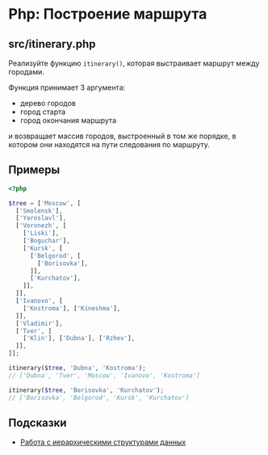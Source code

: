 # Php: Построение маршрута

## src/itinerary.php

Реализуйте функцию `itinerary()`, которая выстраивает маршрут между городами.

Функция принимает 3 аргумента:

* дерево городов
* город старта
* город окончания маршрута

и возвращает массив городов, выстроенный в том же порядке, в котором они находятся на пути следования по маршруту.

## Примеры
```php
<?php

$tree = ['Moscow', [
  ['Smolensk'],
  ['Yaroslavl'],
  ['Voronezh', [
    ['Liski'],
    ['Boguchar'],
    ['Kursk', [
      ['Belgorod', [
        ['Borisovka'],
      ]],
      ['Kurchatov'],
    ]],
  ]],
  ['Ivanovo', [
    ['Kostroma'], ['Kineshma'],
  ]],
  ['Vladimir'],
  ['Tver', [
    ['Klin'], ['Dubna'], ['Rzhev'],
  ]],
]];

itinerary($tree, 'Dubna', 'Kostroma');
// ['Dubna', 'Tver', 'Moscow', 'Ivanovo', 'Kostroma']

itinerary($tree, 'Borisovka', 'Kurchatov');
// ['Borisovka', 'Belgorod', 'Kursk', 'Kurchatov']
```

## Подсказки

* [Работа с иерархическими структурами данных](https://youtu.be/95_U0FfM26Q)

